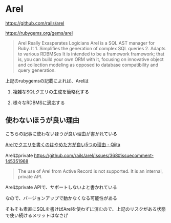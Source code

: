 # Arel

https://github.com/rails/arel

https://rubygems.org/gems/arel

> Arel Really Exasperates Logicians Arel is a SQL AST manager for Ruby. It 1. Simplifies the generation of complex SQL queries 2. Adapts to various RDBMSes It is intended to be a framework framework; that is, you can build your own ORM with it, focusing on innovative object and collection modeling as opposed to database compatibility and query generation.

上記のrubygemsの記載によれば、Arelは

1. 複雑なSQLクエリの生成を簡略化する

2. 様々なRDBMSに適応する

## 使わないほうが良い理由

こちらの記事に使わないほうが良い理由が書かれている

[Arelでクエリを書くのはやめた方が良い5つの理由 - Qiita](https://qiita.com/jnchito/items/630b9f038c87298b5756)

Arelはprivate
https://github.com/rails/arel/issues/368#issuecomment-145351968

> The use of Arel from Active Record is not supported. It is an internal, private API.

Arelはprivate APIで、サポートしないよと書かれている

なので、バージョンアップで動かなくなる可能性がある

そもそも素直にSQLを書けばArelを使わずに済むので、上記のリスクがある状態で使い続けるメリットはなさげ

